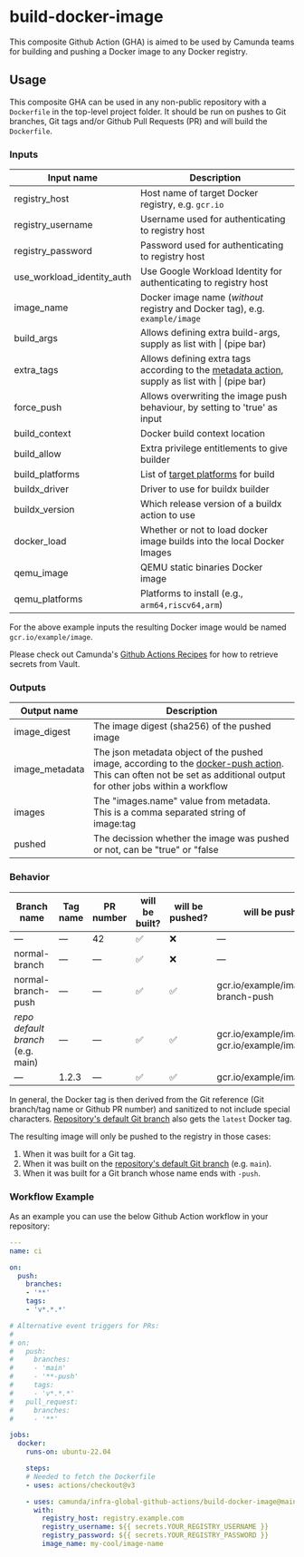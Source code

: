 # build-docker-image

This composite Github Action (GHA) is aimed to be used by Camunda teams for building and pushing a Docker image to any Docker registry.

## Usage

This composite GHA can be used in any non-public repository with a `Dockerfile` in the top-level project folder. It should be run on pushes to Git branches, Git tags and/or Github Pull Requests (PR) and will build the `Dockerfile`.

### Inputs

| Input name                 | Description                                        |
|----------------------------|----------------------------------------------------|
| registry_host              | Host name of target Docker registry, e.g. `gcr.io` |
| registry_username          | Username used for authenticating to registry host  |
| registry_password          | Password used for authenticating to registry host  |
| use_workload_identity_auth | Use Google Workload Identity for authenticating to registry host |
| image_name                 | Docker image name (*without* registry and Docker tag), e.g. `example/image` |
| build_args                 | Allows defining extra build-args, supply as list with \| (pipe bar) |
| extra_tags                 | Allows defining extra tags according to the [metadata action](https://github.com/docker/metadata-action), supply as list with \| (pipe bar) |
| force_push                 | Allows overwriting the image push behaviour, by setting to 'true' as input |
| build_context              | Docker build context location                      |
| build_allow                | Extra privilege entitlements to give builder       |
| build_platforms            | List of [target platforms](https://docs.docker.com/engine/reference/commandline/buildx_build/#platform) for build        |
| buildx_driver              | Driver to use for buildx builder                   |
| buildx_version             | Which release version of a buildx action to use    |
| docker_load                | Whether or not to load docker image builds into the local Docker Images |
| qemu_image                 | QEMU static binaries Docker image                  |
| qemu_platforms             | Platforms to install (e.g., `arm64,riscv64,arm`)   |

For the above example inputs the resulting Docker image would be named `gcr.io/example/image`.

Please check out Camunda's [Github Actions Recipes](https://github.com/camunda/github-actions-recipes#secrets=) for how to retrieve secrets from Vault.

### Outputs
| Output name        | Description                                        |
|--------------------|----------------------------------------------------|
| image_digest       | The image digest (sha256) of the pushed image      |
| image_metadata     | The json metadata object of the pushed image, according to the [docker-push action](https://github.com/docker/build-push-action). This can often not be set as additional output for other jobs within a workflow      |
| images             | The "images.name" value from metadata. This is a comma separated string of image:tag |
| pushed             | The decission whether the image was pushed or not, can be "true" or "false |

### Behavior

| Branch name                       | Tag name | PR number | will be built? | will be pushed? | will be pushed as                                       |
|-----------------------------------|----------|-----------|----------------|-----------------|---------------------------------------------------------|
| —                                 | —        | 42        | ✅             | ❌              | —                                                       |
| normal-branch                     | —        | —         | ✅             | ❌              | —                                                       |
| normal-branch-push                | —        | —         | ✅             | ✅              | gcr.io/example/image:normal-branch-push                 |
| *repo default branch* (e.g. main) | —        | —         | ✅             | ✅              | gcr.io/example/image:latest + gcr.io/example/image:main |
| —                                 | 1.2.3    | —         | ✅             | ✅              | gcr.io/example/image:1.2.3                              |


In general, the Docker tag is then derived from the Git reference (Git branch/tag name or Github PR number) and sanitized to not include special characters. [Repository's default Git branch](https://docs.github.com/en/repositories/configuring-branches-and-merges-in-your-repository/managing-branches-in-your-repository/changing-the-default-branch) also gets the `latest` Docker tag.

The resulting image will only be pushed to the registry in those cases:

1. When it was built for a Git tag.
1. When it was built on the [repository's default Git branch](https://docs.github.com/en/repositories/configuring-branches-and-merges-in-your-repository/managing-branches-in-your-repository/changing-the-default-branch) (e.g. `main`).
1. When it was built for a Git branch whose name ends with `-push`.

### Workflow Example

As an example you can use the below Github Action workflow in your repository:

```yaml
---
name: ci

on:
  push:
    branches:
    - '**'
    tags:
    - 'v*.*.*'

# Alternative event triggers for PRs:
#
# on:
#   push:
#     branches:
#     - 'main'
#     - '**-push'
#     tags:
#     - 'v*.*.*'
#   pull_request:
#     branches:
#     - '**'

jobs:
  docker:
    runs-on: ubuntu-22.04

    steps:
    # Needed to fetch the Dockerfile
    - uses: actions/checkout@v3

    - uses: camunda/infra-global-github-actions/build-docker-image@main
      with:
        registry_host: registry.example.com
        registry_username: ${{ secrets.YOUR_REGISTRY_USERNAME }}
        registry_password: ${{ secrets.YOUR_REGISTRY_PASSWORD }}
        image_name: my-cool/image-name
```
